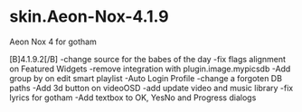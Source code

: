 skin.Aeon-Nox-4.1.9
===================

Aeon Nox 4 for gotham

[B]4.1.9.2[/B]
-change source for the babes of the day 
-fix flags alignment on Featured Widgets
-remove integration with plugin.image.mypicsdb
-Add group by on edit smart playlist
-Auto Login Profile
-change a forgoten DB paths
-Add 3d button on videoOSD
-add update video and music library 
-fix lyrics for gotham
-Add textbox to OK, YesNo and Progress dialogs


